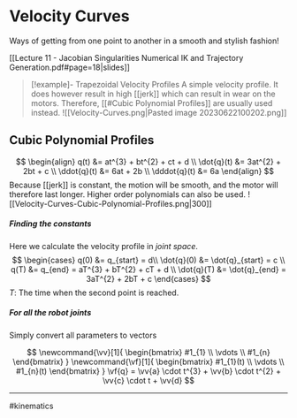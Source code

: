 # Velocity Curves
Ways of getting from one point to another in a smooth and stylish fashion!

[[Lecture 11 - Jacobian Singularities Numerical IK and Trajectory Generation.pdf#page=18|slides]]

>[!example]- Trapezoidal Velocity Profiles
>A simple velocity profile. It does however result in high [[jerk]] which can result in wear on the motors. Therefore, [[#Cubic Polynomial Profiles]] are usually used instead.
>![[Velocity-Curves.png|Pasted image 20230622100202.png]]

## Cubic Polynomial Profiles
$$
\begin{align}
q(t) &= at^{3} + bt^{2} + ct + d \\
\dot{q}(t) &= 3at^{2} + 2bt + c \\
\ddot{q}(t) &= 6at + 2b \\
\dddot{q}(t)  &= 6a
\end{align}
$$
Because [[jerk]] is constant, the motion will be smooth, and the motor will therefore last longer. Higher order polynomials can also be used.
![[Velocity-Curves-Cubic-Polynomial-Profiles.png|300]]

##### Finding the constants
Here we calculate the velocity profile in *joint space*.
$$
\begin{cases}
q(0) &= q_{start} = d\\
\dot{q}(0) &= \dot{q}_{start} = c \\
q(T) &= q_{end} = aT^{3} + bT^{2} + cT + d \\
\dot{q}(T) &= \dot{q}_{end} = 3aT^{2} + 2bT + c
\end{cases}
$$
$T$: The time when the second point is reached.

##### For all the robot joints
Simply convert all parameters to vectors

$$
\newcommand{\vv}[1]{
\begin{bmatrix} #1_{1} \\ \vdots \\ #1_{n} \end{bmatrix}
}
\newcommand{\vf}[1]{
\begin{bmatrix} #1_{1}(t) \\ \vdots \\ #1_{n}(t) \end{bmatrix}
}
\vf{q} = \vv{a} \cdot t^{3} + \vv{b} \cdot t^{2} + \vv{c} \cdot t + \vv{d}
$$

---
#kinematics 
